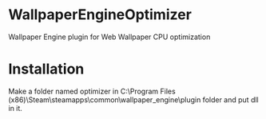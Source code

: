 # WallpaperEngineOptimizer
Wallpaper Engine plugin for Web Wallpaper CPU optimization

# Installation
Make a folder named optimizer in C:\Program Files (x86)\Steam\steamapps\common\wallpaper_engine\plugin folder and put dll in it.
